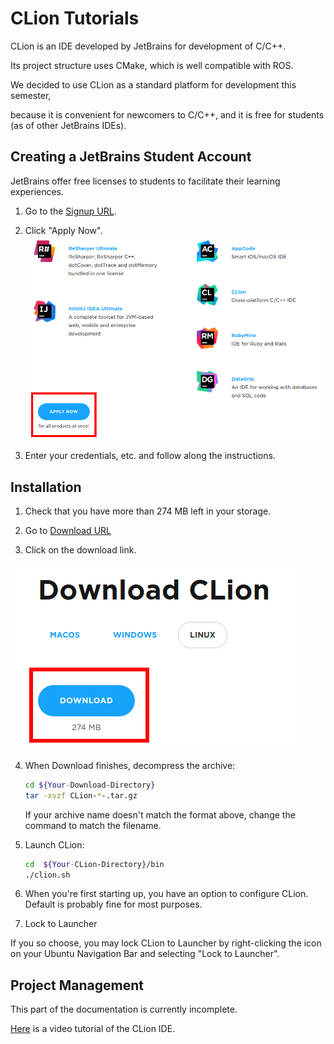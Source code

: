 # CLion Tutorials

CLion is an IDE developed by JetBrains for development of C/C++.

Its project structure uses CMake, which is well compatible with ROS.

We decided to use CLion as a standard platform for development this semester,

because it is convenient for newcomers to C/C++, and it is free for students (as of other JetBrains IDEs).

## Creating a JetBrains Student Account

JetBrains offer free licenses to students to facilitate their learning experiences.

1. Go to the [Signup URL](https://www.jetbrains.com/student/).

2. Click "Apply Now".
![Apply](images/clion_apply.png)

3. Enter your credentials, etc. and follow along the instructions.

## Installation

1. Check that you have more than 274 MB left in your storage. 

2. Go to [Download URL](https://www.jetbrains.com/clion/download/)

3. Click on the download link.

![Download](images/clion_download.png)

4. When Download finishes, decompress the archive:

    ```bash
    cd ${Your-Download-Directory}
    tar -xvzf CLion-*-.tar.gz
    ```
   If your archive name doesn't match the format above, change the command to match the filename.

5. Launch CLion:

	```bash
	cd  ${Your-CLion-Directory}/bin
	./clion.sh
	```

6. When you're first starting up, you have an option to configure CLion. Default is probably fine for most purposes.

7. Lock to Launcher

If you so choose, you may lock CLion to Launcher by right-clicking the icon on your Ubuntu Navigation Bar and selecting "Lock to Launcher".

## Project Management

This part of the documentation is currently incomplete.

[Here](https://www.jetbrains.com/clion/documentation/) is a video tutorial of the CLion IDE.

[//]: # (Needs further documentation here)
